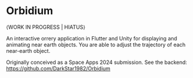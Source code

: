 # Orbidium

⟨WORK IN PROGRESS | HIATUS⟩

An interactive orrery application in Flutter and Unity for displaying and animating near earth objects. You are able to adjust the trajectory of each near-earth object.

Originally conceived as a Space Apps 2024 submission. See the backend: https://github.com/DarkStar1982/Orbidium

